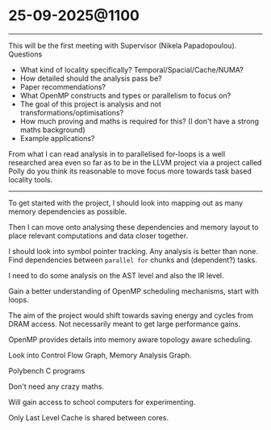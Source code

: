 # 25-09-2025@1100
---
This will be the first meeting with Supervisor (Nikela Papadopoulou).
Questions
- What kind of locality specifically? Temporal/Spacial/Cache/NUMA?
- How detailed should the analysis pass be?
- Paper recommendations?
- What OpenMP constructs and types or parallelism to focus on?
- The goal of this project is analysis and not transformations/optimisations?
- How much proving and maths is required for this? (I don't have a strong maths background)
- Example applications?

From what I can read analysis in to parallelised for-loops is a well researched area even so far as to be in the LLVM project via a project called Polly do you think its reasonable to move focus more towards task based locality tools.

---

To get started with the project, I should look into mapping out as many memory dependencies as possible.

Then I can move onto analysing these dependencies and memory layout to place relevant computations and data closer together.

I should look into symbol pointer tracking. 
Any analysis is better than none.
Find dependencies between `parallel for` chunks and (dependent?) tasks.

I need to do some analysis on the AST level and also the IR level.

Gain a better understanding of OpenMP scheduling mechanisms, start with loops.

The aim of the project would shift towards saving energy and cycles from DRAM access. Not necessarily meant to get large performance gains.

OpenMP provides details into memory aware topology aware scheduling.

Look into Control Flow Graph, Memory Analysis Graph.

Polybench C programs

Don't need any crazy maths.

Will gain access to school computers for experimenting.

Only Last Level Cache is shared between cores.
